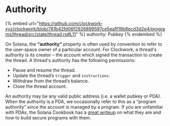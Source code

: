 # Authority

{% embed url="https://github.com/clockwork-xyz/clockwork/blob/781b42fd06f2926899597ce5ea1f19b8ecd3d2e4/programs/thread/src/state/thread.rs#L11" %}
authority: Pubkey
{% endembed %}

On Solana, the **“authority”** property is often used by convention to refer to the user-space owner of a particular account. For Clockwork, a thread's authority is its creator – the account which signed the transaction to create the thread. A thread's authority has the following permissions:

* Pause and resume the thread.
* Update the thread’s `trigger` and `instructions`.
* Withdraw from the thread’s balance.
* Close the thread account.

An authority may be any valid public address (i.e. a wallet pubkey or PDA). When the authority is a PDA, we occasionally refer to this as a “program authority” since the account is managed by a program. If you are unfamiliar with PDAs, the Solana Cookbook has a [great writeup](https://solanacookbook.com/core-concepts/pdas.html) on what they are and how to build secure programs with them.
